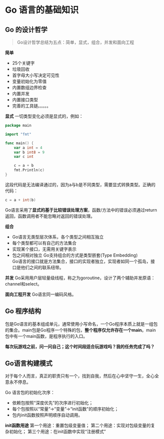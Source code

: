 # Go 语言的基础知识

## Go 的设计哲学

> Go设计哲学总结为五点：简单，显式，组合，并发和面向工程

**简单**
- 25个关键字
- 垃圾回收
- 首字母大小写决定可见性
- 变量初始化为零值
- 内置数组边界检查
- 内置并发
- 内置接口类型
- 完善的工具链。。。。。

**显式**
一切类型变化必须是显式的，例如：
```go
package main

import "fmt"

func main() {
    var a int = 4
    var b int8 = 9
    var c int 

    c = a + b 
    fmt.Println(c)
}
```
这段代码是无法编译通过的，因为a与b是不同类型，需要显式转换类型。正确的代码：
```go
c = a + int(b)
```
Go语言采用了**显式的基于比较错误处理方案**，函数/方法中的错误必须通过return返回，函数调用者不能忽略对返回的错误处理。

**组合**
- Go语言无类型层次体系，各个类型之间相互独立
- 每个类型都可以有自己的方法集合
- 实现某个接口，无需用关键字表示
- 包之间相对独立
Go支持组合的方式是类型嵌套(Type Embedding)<br>
Go语言的接口就是方法集合，接口的实现者独立，实现者如同一个孤岛，接口是他们之间的联系纽带。

**并发**
Go采用用户层轻量级线程，称之为goroutine，设计了两个辅助并发原语：channel和select。

**面向工程开发**
Go语言同一编码风格。    


## Go 程序结构

包是Go语言的基本组成单元，通常使用小写命名，一个Go程序本质上就是一组包的集合。main包是Go程序一个特殊的包，**整个程序仅允许存在一个main**。main包中有一个main函数，是程序执行的入口。

**每次玩游戏之前，问一问自己；这个时间段适合玩游戏吗？我的任务完成了吗？**

## Go语言构建模式

对于每个人而言，真正的职责只有一个，找到自我，然后在心中坚守一生，全心全意永不停息。<br>

Go 语言包的初始化次序：

- 依赖包按照“深度优先”的次序进行初始化；
- 每个包按照以“常量”->“变量”->“init函数"的顺序初始化；
- 包内init函数按照声明顺序自动调用。

**init函数用途**
第一个用途：重置包级变量值；
第二个用途：实现对包级变量的复杂初始化；
第三个用途：在init函数中实现“注册模式”
